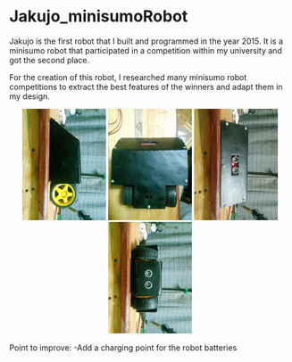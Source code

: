 # Jakujo_minisumoRobot
Jakujo is the first robot that I built and programmed in the year 2015. It is a minisumo robot that participated in a competition within my university and got the second place.

For the creation of this robot, I researched many minisumo robot competitions to extract the best features of the winners and adapt them in my design.  

<p align="center">
  <img title="a title" alt="Alt text" src="/Images/20151202_010417.jpg" style="width:150px;height:auto;">
  <img title="a title" alt="Alt text" src="/Images/20151202_010722.jpg" style="width:150px;height:auto;">
  <img title="a title" alt="Alt text" src="/Images/20151202_010308.jpg" style="width:150px;height:auto;">
  <img title="a title" alt="Alt text" src="/Images/20151202_010534.jpg" style="width:150px;height:auto;">
</p>

Point to improve: 
  -Add a charging point for the robot batteries

